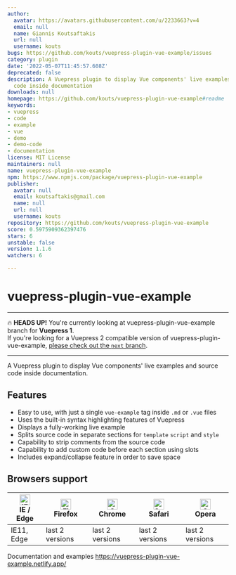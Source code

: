 ```yaml
---
author:
  avatar: https://avatars.githubusercontent.com/u/2233663?v=4
  email: null
  name: Giannis Koutsaftakis
  url: null
  username: kouts
bugs: https://github.com/kouts/vuepress-plugin-vue-example/issues
category: plugin
date: '2022-05-07T11:45:57.608Z'
deprecated: false
description: A Vuepress plugin to display Vue components' live examples and source
  code inside documentation
downloads: null
homepage: https://github.com/kouts/vuepress-plugin-vue-example#readme
keywords:
- vuepress
- code
- example
- vue
- demo
- demo-code
- documentation
license: MIT License
maintainers: null
name: vuepress-plugin-vue-example
npm: https://www.npmjs.com/package/vuepress-plugin-vue-example
publisher:
  avatar: null
  email: koutsaftakis@gmail.com
  name: null
  url: null
  username: kouts
repository: https://github.com/kouts/vuepress-plugin-vue-example
score: 0.5975909362397476
stars: 6
unstable: false
version: 1.1.6
watchers: 6

---
```


# vuepress-plugin-vue-example

---

:fire: **HEADS UP!** You're currently looking at vuepress-plugin-vue-example branch for **Vuepress 1**.  
If you're looking for a Vuepress 2 compatible version of vuepress-plugin-vue-example, [please check out the `next` branch](https://github.com/kouts/vuepress-plugin-vue-example/tree/next).

---

A Vuepress plugin to display Vue components' live examples and source code inside documentation.

## Features

- Easy to use, with just a single `vue-example` tag inside `.md` or `.vue` files
- Uses the built-in syntax highlighting features of Vuepress
- Displays a fully-working live example
- Splits source code in separate sections for `template` `script` and `style`
- Capability to strip comments from the source code
- Capability to add custom code before each section using slots
- Includes expand/collapse feature in order to save space

## Browsers support

| [<img src="https://raw.githubusercontent.com/alrra/browser-logos/master/src/edge/edge_48x48.png" alt="IE / Edge" width="24px" height="24px" />](http://godban.github.io/browsers-support-badges/)<br/>IE / Edge | [<img src="https://raw.githubusercontent.com/alrra/browser-logos/master/src/firefox/firefox_48x48.png" alt="Firefox" width="24px" height="24px" />](http://godban.github.io/browsers-support-badges/)<br/>Firefox | [<img src="https://raw.githubusercontent.com/alrra/browser-logos/master/src/chrome/chrome_48x48.png" alt="Chrome" width="24px" height="24px" />](http://godban.github.io/browsers-support-badges/)<br/>Chrome | [<img src="https://raw.githubusercontent.com/alrra/browser-logos/master/src/safari/safari_48x48.png" alt="Safari" width="24px" height="24px" />](http://godban.github.io/browsers-support-badges/)<br/>Safari | [<img src="https://raw.githubusercontent.com/alrra/browser-logos/master/src/opera/opera_48x48.png" alt="Opera" width="24px" height="24px" />](http://godban.github.io/browsers-support-badges/)<br/>Opera |
| --------- | --------- | --------- | --------- | --------- |
| IE11, Edge| last 2 versions| last 2 versions| last 2 versions| last 2 versions

Documentation and examples
https://vuepress-plugin-vue-example.netlify.app/
